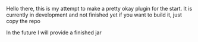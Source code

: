 Hello there, this is my attempt to make a pretty okay plugin for the start.
It is currently in development and not finished yet if you want to build it, just copy the repo

In the future I will provide a finished jar
